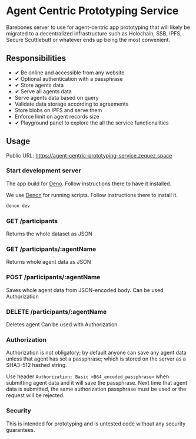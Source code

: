 # Agent Centric Prototyping Service

Barebones server to use for agent-centric app prototyping that will likely be
migrated to a decentralized infrastructure such as Holochain, SSB, IPFS,
Secure Scuttlebutt or whatever ends up being the most convenient.

## Responsibilities

- ✔ Be online and accessible from any website
- ✔ Optional authentication with a passphrase
- ✔ Store agents data
- ✔ Serve all agents data
- Serve agents data based on query
- Validate data storage according to agreements
- Store blobs on IPFS and serve them
- Enforce limit on agent records size
- ✔ Playground panel to explore the all the service functionalities

## Usage

Public URL: https://agent-centric-prototyping-service.zequez.space

### Start development server

The app build for [Deno](https://deno.land/). Follow instructions there to have it installed.

We use [Denon](https://deno.land/x/denon) for running scripts. Follow instructions there to install it.

```bash
denon dev
```

### GET /participants

Returns the whole dataset as JSON

### GET /participants/:agentName

Returns whole agent data as JSON

### POST /participants/:agentName

Saves whole agent data from JSON-encoded body.
Can be used Authorization

### DELETE /participants/:agentName

Deletes agent
Can be used with Authorization

### Authorization

Authorization is not obligatory; by default anyone can save any agent data unless
that agent has set a passphrase; which is stored on the server as a SHA3-512 hashed string.

Use header `Authorization: Basic <B64_encoded_passphrase>` when submitting agent data
and it will save the passphrase. Next time that agent data is submitted, the same
authorization passphrase must be used or the request will be rejected.

### Security

This is intended for prototyping and is untested code without any security guarantees.
